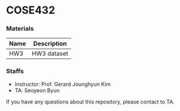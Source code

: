 # COSE432

### Materials
|Name|Description |
|---|--- |
|HW3|HW3 dataset|

### Staffs
- Instructor: Prof. Gerard Jounghyun Kim
- TA: Seoyeon Byun

If you have any questions about this repository, please contact to TA.
